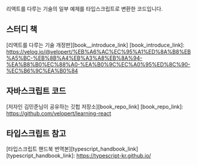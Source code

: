리액트를 다루는 기술의 일부 예제를 타입스크립트로 변환한 코드입니다.

## 스터디 책

[리액트를 다루는 기술 개정판][book__introduce_link]
[book_introduce_link]: https://velog.io/@velopert/%EB%A6%AC%EC%95%A1%ED%8A%B8%EB%A5%BC-%EB%8B%A4%EB%A3%A8%EB%8A%94-%EA%B8%B0%EC%88%A0-%EA%B0%9C%EC%A0%95%ED%8C%90-%EC%B6%9C%EA%B0%84

## 자바스크립트 코드

[저자인 김민준님이 공유하는 깃헙 저장소][book_repo_link]
[book_repo_link]: https://github.com/velopert/learning-react

## 타입스크립트 참고

[타입스크립트 핸드북 번역본][typescript_handbook_link]
[typescript_handbook_link]: https://typescript-kr.github.io/
